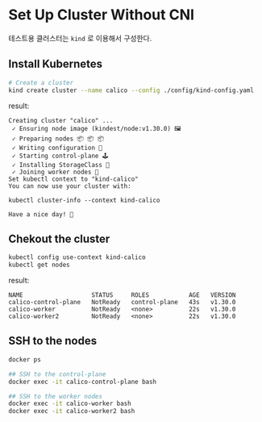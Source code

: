 # Set Up Cluster Without CNI

테스트용 클러스터는 `kind` 로 이용해서 구성한다. 

## Install Kubernetes

```bash
# Create a cluster
kind create cluster --name calico --config ./config/kind-config.yaml
```

result:

```text
Creating cluster "calico" ...
 ✓ Ensuring node image (kindest/node:v1.30.0) 🖼
 ✓ Preparing nodes 📦 📦 📦
 ✓ Writing configuration 📜
 ✓ Starting control-plane 🕹️
 ✓ Installing StorageClass 💾
 ✓ Joining worker nodes 🚜
Set kubectl context to "kind-calico"
You can now use your cluster with:

kubectl cluster-info --context kind-calico

Have a nice day! 👋
```

## Chekout the cluster

```bash
kubectl config use-context kind-calico
kubectl get nodes
```

result:

```text
NAME                   STATUS     ROLES           AGE   VERSION
calico-control-plane   NotReady   control-plane   43s   v1.30.0
calico-worker          NotReady   <none>          22s   v1.30.0
calico-worker2         NotReady   <none>          22s   v1.30.0
```

## SSH to the nodes

```bash
docker ps
```

```bash
## SSH to the control-plane
docker exec -it calico-control-plane bash

## SSH to the worker nodes
docker exec -it calico-worker bash
docker exec -it calico-worker2 bash
```



